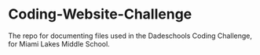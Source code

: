 # Coding-Website-Challenge
The repo for documenting files used in the Dadeschools Coding Challenge, for Miami Lakes Middle School.
